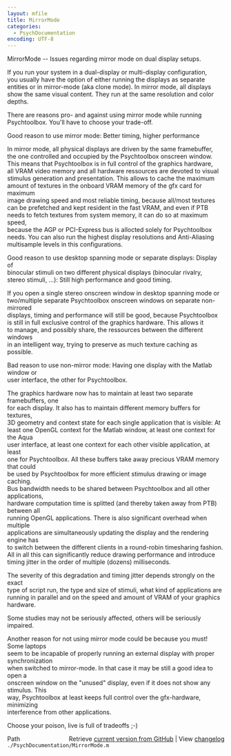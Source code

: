 ```yaml
---
layout: mfile
title: MirrorMode
categories:
  - PsychDocumentation
encoding: UTF-8
---
```


MirrorMode -- Issues regarding mirror mode on dual display setups.  

If you run your system in a dual-display or multi-display configuration,  
you usually have the option of either running the displays as separate  
entities or in mirror-mode (aka clone mode). In mirror mode, all displays  
show the same visual content. They run at the same resolution and color  
depths.  

There are reasons pro- and against using mirror mode while running  
Psychtoolbox. You'll have to choose your trade-off.  

Good reason to use mirror mode: Better timing, higher performance  

In mirror mode, all physical displays are driven by the same framebuffer,  
the one controlled and occupied by the Psychtoolbox onscreen window.  
This means that Psychtoolbox is in full control of the graphics hardware,  
all VRAM video memory and all hardware ressources are devoted to visual  
stimulus generation and presentation. This allows to cache the maximum  
amount of textures in the onboard VRAM memory of the gfx card for maximum  
image drawing speed and most reliable timing, because all/most textures  
can be prefetched and kept resident in the fast VRAM, and even if PTB  
needs to fetch textures from system memory, it can do so at maximum speed,  
because the AGP or PCI-Express bus is allocted solely for Psychtoolbox  
needs. You can also run the highest display resolutions and Anti-Aliasing  
multisample levels in this configurations.  

Good reason to use desktop spanning mode or separate displays: Display of  
binocular stimuli on two different physical displays (binocular rivalry,  
stereo stimuli, ...): Still high performance and good timing.  

If you open a single stereo onscreen window in desktop spanning mode or  
two/multiple separate Psychtoolbox onscreen windows on separate non-mirrored  
displays, timing and performance will still be good, because Psychtoolbox  
is still in full exclusive control of the graphics hardware. This allows it  
to manage, and possibly share, the ressources between the different windows  
in an intelligent way, trying to preserve as much texture caching as possible.  

Bad reason to use non-mirror mode: Having one display with the Matlab window or  
user interface, the other for Psychtoolbox.  

The graphics hardware now has to maintain at least two separate framebuffers, one  
for each display. It also has to maintain different memory buffers for textures,  
3D geometry and context state for each single application that is visible: At  
least one OpenGL context for the Matlab window, at least one context for the Aqua  
user interface, at least one context for each other visible application, at least  
one for Psychtoolbox. All these buffers take away precious VRAM memory that could  
be used by Psychtoolbox for more efficient stimulus drawing or image caching.  
Bus bandwidth needs to be shared between Psychtoolbox and all other applications,  
hardware computation time is splitted (and thereby taken away from PTB) between all  
running OpenGL applications. There is also significant overhead when multiple  
applications are simultaneously updating the display and the rendering engine has  
to switch between the different clients in a round-robin timesharing fashion.  
All in all this can significantly reduce drawing performance and introduce  
timing jitter in the order of multiple (dozens) milliseconds.  

The severity of this degradation and timing jitter depends strongly on the exact  
type of script run, the type and size of stimuli, what kind of applications are  
running in parallel and on the speed and amount of VRAM of your graphics hardware.  

Some studies may not be seriously affected, others will be seriously impaired.  

Another reason for not using mirror mode could be because you must! Some laptops  
seem to be incapable of properly running an external display with proper synchronization  
when switched to mirror-mode. In that case it may be still a good idea to open a  
onscreen window on the "unused" display, even if it does not show any stimulus. This  
way, Psychtoolbox at least keeps full control over the gfx-hardware, minimizing  
interference from other applications.  

Choose your poison, live is full of tradeoffs ;-)  


<div class="code_header" style="text-align:right;">
  <span style="float:left;">Path&nbsp;&nbsp;</span> <span class="counter">Retrieve <a href=
  "https://raw.github.com/Psychtoolbox-3/Psychtoolbox-3/beta/./PsychDocumentation/MirrorMode.m">current version from GitHub</a> | View <a href=
  "https://github.com/Psychtoolbox-3/Psychtoolbox-3/commits/beta/./PsychDocumentation/MirrorMode.m">changelog</a></span>
</div>
<div class="code">
  <code>./PsychDocumentation/MirrorMode.m</code>
</div>
